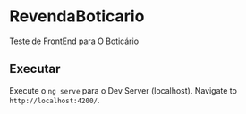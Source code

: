 # RevendaBoticario

Teste de FrontEnd para O Boticário 

## Executar

Execute o `ng serve` para o Dev Server (localhost). Navigate to `http://localhost:4200/`.
